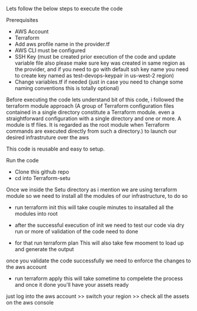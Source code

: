 
Lets follow the below steps to execute the code 

Prerequisites 
- AWS Account 
- Terraform 
- Add aws profile name in the provider.tf
- AWS CLI must be configured 
- SSH Key (must be created prior execution of the code and update variable file also please make sure key was created in same region as the provider, and if you need to go with default ssh key name you need to create key named as test-devops-keypair in us-west-2 region)
- Change variables.tf if needed (just in case you need to change some naming conventions this is totally optional)

Before executing the code lets understand bit of this code, i followed the terraform module approach (A group of Terraform configuration files contained in a single directory constitute a Terraform module. even a straightforward configuration with a single directory and one or more. A module is tf files. It is regarded as the root module when Terraform commands are executed directly from such a directory.) to launch our desired infrastruture over the aws 

This code is reusable and easy to setup.


Run the code 

- Clone this github repo
- cd into Terraform-setu

Once we inside the Setu directory as i mention we are using terraform module so we need to install all the modules of our infrastructure, to do so

- run terraform init
this will take couple minutes to insatalled all the modules into root 

- after the successful execution of init we need to test our code via dry run or more of validation of the code need to done 

- for that run terraform plan 
This will also take few mooment to load up and generate the output

once you validate the code successfully we need to enforce the changes to the aws account 
- run terraform apply 
this will take sometime to compelete the process and once it done you'll have your assets ready 

just log into the aws account >> switch your region >> check all the assets on the aws console








